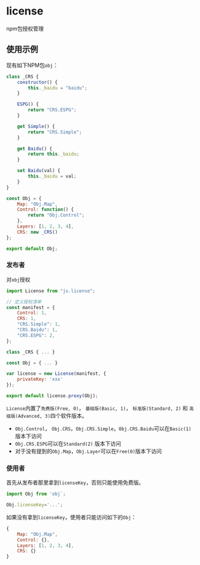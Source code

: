 # license

npm包授权管理

## 使用示例

现有如下NPM包`obj`：
```js
class _CRS {
    constructor() {
        this._baidu = "baidu";
    }

    ESPG() {
        return "CRS.ESPG";
    }

    get Simple() {
        return "CRS.Simple";
    }

    get Baidu() {
        return this._baidu;
    }

    set Baidu(val) {
        this._baidu = val;
    }
}

const Obj = {
    Map: "Obj.Map",
    Control: function() {
        return "Obj.Control";
    },
    Layers: [1, 2, 3, 4],
    CRS: new _CRS()
};

export default Obj;
```

### 发布者

对`obj`授权
```js
import License from "js.license";

// 定义授权清单
const manifest = {
    Control: 1,
    CRS: 1,
    "CRS.Simple": 1,
    "CRS.Baidu": 1,
    "CRS.ESPG": 2,
};

class _CRS { ... }

const Obj = { ... }

var license = new License(manifest, {
    privateKey: 'xxx'
});

export default license.proxy(Obj);
```

`License`内置了`免费版(Free, 0)`， `基础版(Basic, 1)`， `标准版(Standard, 2)` 和 `高级版(Advanced, 3)`四个软件版本。

+ `Obj.Control`， `Obj.CRS`，`Obj.CRS.Simple`，`Obj.CRS.Baidu`可以在`Basic(1)`版本下访问
+ `Obj.CRS.ESPG`可以在`Standard(2)` 版本下访问
+ 对于没有提到的`Obj.Map`，`Obj.Layer`可以在`Free(0)`版本下访问

### 使用者

首先从发布者那里拿到`licenseKey`，否则只能使用免费版。

```js
import Obj from 'obj`;

Obj.licenseKey='...';
```

如果没有拿到`licenseKey`，使用者只能访问如下的`Obj`：
```js
{
    Map: "Obj.Map",
    Control: {},
    Layers: [1, 2, 3, 4],
    CRS: {}
}
```